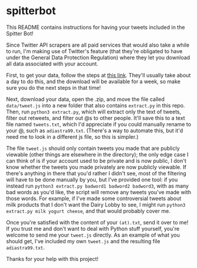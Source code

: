 # spitterbot

This README contains instructions for having your tweets included in the Spitter Bot!

Since Twitter API scrapers are all paid services that would also take a while to run, I'm making use of Twitter's feature (that they're obligated to have under the General Data Protection Regulation) where they let you download all data associated with your account.

First, to get your data, follow the steps at [this link](https://help.twitter.com/en/managing-your-account/how-to-download-your-twitter-archive). They'll usually take about a day to do this, and the download will be available for a week, so make sure you do the next steps in that time!

Next, download your data, open the .zip, and move the file called `data/tweet.js` into a new folder that also contains `extract.py` in this repo. Then, run `python3 extract.py`, which will extract only the text of tweets, filter out retweets, and filter out @s to other people. It'll save this to a text file named `tweets.txt`, which I'd appreciate if you could manually rename to your @, such as `adiastra99.txt`. (There's a way to automate this, but it'd need me to look in a different js file, so this is simpler.)

The file `tweet.js` should only contain tweets you made that are publicly viewable (other things are elsewhere in the directory); the only edge case I can think of is if your account used to be private and is now public, I don't know whether the tweets you made privately are now publicly viewable. If there's anything in there that you'd rather I didn't see, most of the filtering will have to be done manually by you, but I've provided one tool: if you instead run `python3 extract.py badword1 badword2 badword3`, with as many bad words as you'd like, the script will remove any tweets you've made with those words. For example, if I've made some controversial tweets about milk products that I don't want the Dairy Lobby to see, I might run `python3 extract.py milk yogurt cheese`, and that would probably cover me.

Once you're satisfied with the content of your `(at).txt`, send it over to me! If you trust me and don't want to deal with Python stuff yourself, you're welcome to send me your `tweet.js` directly. As an example of what you should get, I've included my own `tweet.js` and the resulting file `adiastra99.txt`.

Thanks for your help with this project!
